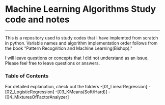 # Machine Learning Algorithms Study code and notes
 --- 
This is a repository used to study codes that I have implemted from scratch in python. Variable names and algorithm implementation order follows from the book
"Pattern Recognition and Machine Learning(Bishop)."

I will leave questions or concepts that I did not understand as an issue. Please feel free to leave questions or answers.


### Table of Contents
For detailed explanation, check out the folders
-[01_LinearRegression]
-[02_LogisticRegression]
-[03_KMeans(Soft/Hard)]
-[04_MixturesOfFactorAnalyzer]